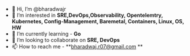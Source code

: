 - 👋 Hi, I’m @bharadwajr
- 👀 I’m interested in **SRE,DevOps,Observability, Opentelemtry, Kubernetes, Config-Management, Baremetal, Containers, Linux, OS, HW**
- 🌱 I’m currently learning - **Go**
- 💞️ I’m looking to collaborate on **SRE, DevOps**
- 📫 How to reach me - **bharadwaj.r07@gmail.com
**
<!---
bharadwajr567/bharadwajr567 is a ✨ special ✨ repository because its `README.md` (this file) appears on your GitHub profile.
You can click the Preview link to take a look at your changes.
--->

